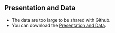 ## Presentation and Data ##
  - The data are too large to be shared with Github. 
  - You can download the [Presentation and Data](https://drive.google.com/drive/folders/1AvJ5sL-pTz6B_Cc4B2KZIQacbrp8A3p3?usp=sharing).
